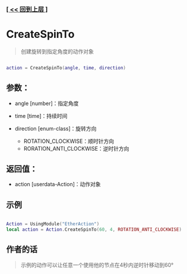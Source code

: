 ### [[ << 回到上层 ]](README.md)

# CreateSpinTo

> 创建旋转到指定角度的动作对象

```lua

action = CreateSpinTo(angle, time, direction)

```

## 参数：

+ angle [number]：指定角度

+ time [time]：持续时间

+ direction [enum-class]：旋转方向

    + ROTATION_CLOCKWISE：顺时针方向
    + RORATION_ANTI_CLOCKWISE：逆时针方向

## 返回值：

+ action [userdata-Action]：动作对象

## 示例

```lua

Action = UsingModule("EtherAction")
local action = Action.CreateSpinTo(60, 4, ROTATION_ANTI_CLOCKWISE)

```

## 作者的话

> 示例的动作可以让任意一个使用他的节点在4秒内逆时针移动到60°
